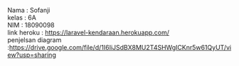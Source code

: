 Nama : Sofanji </br>
kelas : 6A </br>
NIM : 18090098 </br>
link heroku : https://laravel-kendaraan.herokuapp.com/ </br>
penjelsan diagram :https://drive.google.com/file/d/1I6IiJSdBX8MU2T4SHWgICKnr5w61QyUT/view?usp=sharing
